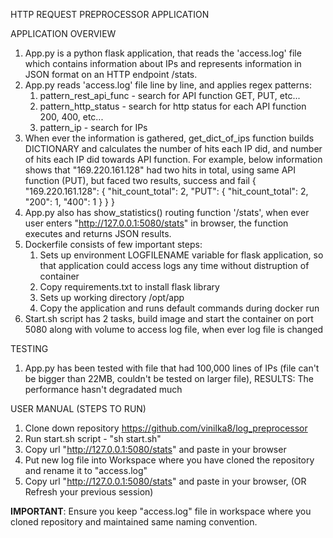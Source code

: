 HTTP REQUEST PREPROCESSOR APPLICATION

APPLICATION OVERVIEW
1. App.py is a python flask application, that reads the
   'access.log' file which contains information about IPs and represents 
   information in JSON format on an HTTP endpoint /stats. 
2. App.py reads 'access.log' file line by line, and applies regex patterns:
   1. pattern_rest_api_func - search for API function GET, PUT, etc...
   2. pattern_http_status - search for http status for each API function 200, 400, etc...
   3. pattern_ip - search for IPs
3. When ever the information is gathered, get_dict_of_ips function builds DICTIONARY and
   calculates the number of hits each IP did, and number of hits each IP did towards 
   API function. For example, below information shows that "169.220.161.128" had
   two hits in total, using same API function (PUT), but faced two results, success and fail
       {
          "169.220.161.128": {
             "hit_count_total": 2,
             "PUT": {
               "hit_count_total": 2,
               "200": 1,
               "400": 1
             }
          }
       }
4. App.py also has show_statistics() routing function '/stats', 
   when ever user enters "http://127.0.0.1:5080/stats" in browser, the function 
   executes and returns JSON results.
5. Dockerfile consists of few important steps:
   1. Sets up environment LOGFILENAME variable for flask application, so that application
      could access logs any time without distruption of container
   2. Copy requirements.txt to install flask library
   3. Sets up working directory /opt/app
   4. Copy the application and runs default commands during docker run
6. Start.sh script has 2 tasks, build image and start the container on port 5080 along 
   with volume to access log file, when ever log file is changed

TESTING
1. App.py has been tested with file that had 100,000 lines of IPs 
   (file can't be bigger than 22MB, couldn't be tested on larger file), 
      RESULTS: The performance hasn't degradated much


USER MANUAL (STEPS TO RUN)
1. Clone down repository https://github.com/vinilka8/log_preprocessor
2. Run start.sh script - "sh start.sh"
3. Copy url "http://127.0.0.1:5080/stats" and paste in your browser
4. Put new log file into Workspace where you have cloned the repository 
   and rename it to "access.log" 
5. Copy url "http://127.0.0.1:5080/stats" and paste in your browser, 
   (OR Refresh your previous session)

**IMPORTANT**: Ensure you keep "access.log" file in workspace where you 
    cloned repository and maintained same naming convention.

